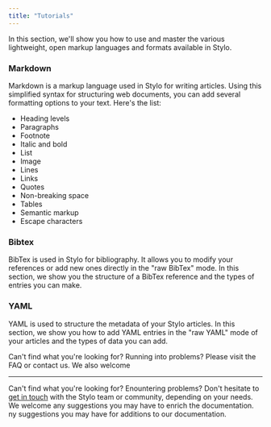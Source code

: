 ```yaml
---
title: "Tutorials"
---
```


In this section, we'll show you how to use and master the various lightweight, open markup languages and formats available in Stylo. 

### Markdown

Markdown is a markup language used in Stylo for writing articles. Using this simplified syntax for structuring web documents, you can add several formatting options to your text. Here's the list:

- Heading levels
- Paragraphs
- Footnote
- Italic and bold
- List
- Image
- Lines
- Links
- Quotes
- Non-breaking space
- Tables
- Semantic markup
- Escape characters

### Bibtex

BibTex is used in Stylo for bibliography. It allows you to modify your references or add new ones directly in the "raw BibTex" mode. In this section, we show you the structure of a BibTex reference and the types of entries you can make.

### YAML

YAML is used to structure the metadata of your Stylo articles. In this section, we show you how to add YAML entries in the "raw YAML" mode of your articles and the types of data you can add.

Can't find what you're looking for? Running into problems? Please visit the FAQ or contact us. We also welcome 

---

Can't find what you're looking for? Enountering problems? Don't hesitate to [get in touch](/en/contacts) with the Stylo team or community, depending on your needs. We welcome any suggestions you may have to enrich the documentation.
ny suggestions you may have for additions to our documentation.

